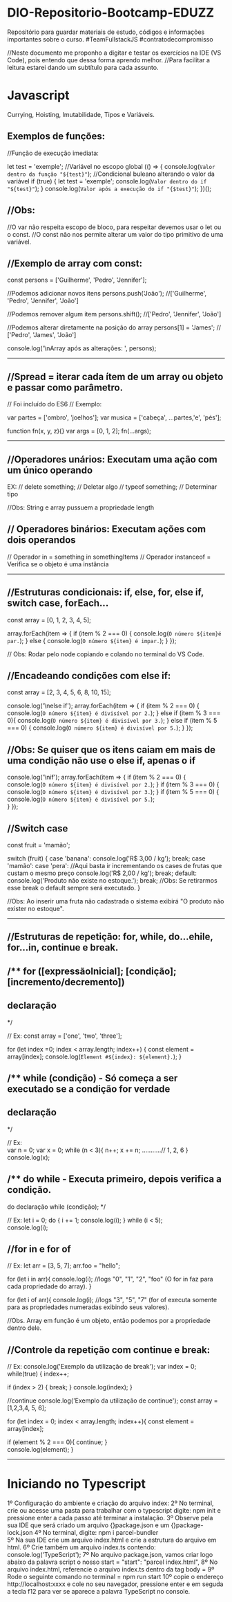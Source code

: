 # DIO-Repositorio-Bootcamp-EDUZZ
Repositório para guardar materiais de estudo, códigos e informações importantes sobre o curso.
#TeamFullstackJS
#contratodecompromisso

//Neste documento me proponho a digitar e testar os exercícios na IDE (VS Code), pois entendo que dessa forma aprendo melhor.
//Para facilitar a leitura estarei dando um subtítulo para cada assunto.

# Javascript
Currying, Hoisting, Imutabilidade, Tipos e Variáveis.

## Exemplos de funções:

//Função de execução imediata:

let test = 'exemple'; //Variável no escopo global
(() => {
console.log(`Valor dentro da função "${test}"`); //Condicional buleano alterando o valor da variável
if (true) {
   let test = 'exemple';
   console.log(`Valor dentro do if "${test}"`);
}
console.log(`Valor após a execução do if "{$test}"`);
})();

## //Obs: 
//O var não respeita escopo de bloco, para respeitar devemos usar o let ou o const.
//O const não nos permite alterar um valor do tipo primitivo de uma variável.

## //Exemplo de array com const:

const persons = ['Guilherme', 'Pedro', 'Jennifer'];

//Podemos adicionar novos itens
persons.push('João');
//['Guilherme', 'Pedro', 'Jennifer', 'João']

//Podemos remover algum item
persons.shift();
//['Pedro', 'Jennifer', 'João']

//Podemos alterar diretamente na posição do array
persons[1] = 'James';
// ['Pedro', 'James', 'João']

console.log('\nArray após as alterações: ', persons);

-----------------------------------------------------------

## //Spread = iterar cada ítem de um array ou objeto e passar como parâmetro.
// Foi incluído do ES6
// Exemplo:

var partes = ['ombro', 'joelhos'];
var musica = ['cabeça', ...partes,'e', 'pés'];

function fn(x, y, z){}
var args = [0, 1, 2];
fn(...args);

-----------------------------------------------------------

## //Operadores unários: Executam uma ação com um único operando
EX:
// delete something; // Deletar algo
// typeof something; // Determinar tipo

//Obs: String e array pussuem a propriedade length

## // Operadores binários: Executam ações com dois operandos
// Operador in = something in somethingItems 
// Operador instanceof = Verifica se o objeto é uma instância 

----------------------------------------------------------

## //Estruturas condicionais: if, else, for, else if, switch case, forEach...

const array = [0, 1, 2, 3, 4, 5];

array.forEach(item => {
   if (item % 2 === 0) {
   console.log(`O número ${item}é par.`);
   } else {
     console.log(`O número ${item} é impar.`);
   }
});   

// Obs: Rodar pelo node copiando e colando no terminal do VS Code.

## //Encadeando condições com else if:

const array = [2, 3, 4, 5, 6, 8, 10, 15];

console.log('\nelse if');
array.forEach(item => {
   if (item % 2 === 0) {
      console.log(`O número ${item} é divisível por 2.`);
   } else if (item % 3 === 0){
      console.log(`O número ${item} é divisível por 3.`);
   } else if (item % 5 === 0) {
      console.log(`O número ${item} é divisível por 5.`);
   }
});
  
## //Obs: Se quiser que os itens caiam em mais de uma condição não use o else if, apenas o if

console.log('\nif');
array.forEach(item => {
   if (item % 2 === 0) {
   console.log(`O número ${item} é divisível por 2.`);
}
if (item % 3 === 0) {
   console.log(`O número ${item} é divisível por 3.`);
}
if (item % 5 === 0) {
   console.log(`O número ${item} é divisível por 5.`);   
   }
});   

## //Switch case

const fruit = 'mamão';

switch (fruit) {
   case 'banana':
     console.log('R$ 3,00 / kg');
	 break;
   case 'mamão':
   case 'pera':
   //Aqui basta ir incrementando os cases de frutas que custam o mesmo preço
     console.log('R$ 2,00 / kg');
     break;
   default:
     console.log('Produto não existe no estoque.');
     break; //Obs: Se retirarmos esse break o default sempre será executado.
}	 

//Obs: Ao inserir uma fruta não cadastrada o sistema exibirá "O produto não exister no estoque".

-------------------------------------------------------------

## //Estruturas de repetição: for, while, do...ehile, for...in, continue e break.

## /** for ([expressãoInicial]; [condição]; [incremento/decremento])
##   declaração
*/

// Ex:
const array = ['one', 'two', 'three'];

for (let index =0; index < array.length; index++) {
   const element = array[index];
   console.log(`Element #${index}: ${element}.`);
}
   
   
## /** while (condição) - Só começa a ser executado se a condição for verdade
##       declaração
  */
  
// Ex:   
var n = 0;
var x = 0;
while (n < 3){
  n++;
  x += n; ...........// 1, 2, 6
}
console.log(x);  


## /** do while - Executa primeiro, depois verifica a condição. 
   do
       declaração
     while (condição);
  */
  
// Ex:
let i = 0;
do {
  i += 1; 
  console.log(i);
} while (i < 5);  
console.log(i);


## //for in e for of
// Ex:
let arr = [3, 5, 7];
arr.foo = "hello";

for (let i in arr){
   console.log(i);  //logs "0", "1", "2", "foo" (O for in faz para cada propriedade do array).
}

for (let i of arr){
   console.log(i);  //logs "3", "5", "7"  (for of executa somente para as propriedades numeradas exibindo seus valores). 
   
//Obs. Array em função é um objeto, então podemos por a propriedade dentro dele.


## //Controle da repetição com continue e break:

// Ex:
console.log('Exemplo da utilização de break');
var index = 0;
while(true) {
   index++;
   
   if (index > 2) {
   break;
   }
   console.log(index);
 }

//continue
console.log('Exemplo da utilização de continue');
const array = [1,2,3,4, 5, 6];

for (let index = 0; index <  array.length; index++){
   const element = array[index];
   
   if (element % 2 === 0){
      continue;
   }	  
   console.log(element);
}

-----------------------------------------------------------



# Iniciando no Typescript
1º Configuração do ambiente e criação do arquivo index:
2º No terminal, crie ou acesse uma pasta para trabalhar com o typescript digite: npm init e pressione enter a cada passo até terminar a instalação.
3º Observe pela sua IDE que será criado um arquivo {}package.json e um {}package-lock.json
4º No terminal, digite: npm i parcel-bundler  
5º Na sua IDE crie um arquivo index.html e crie a estrutura do arquivo em html.
6º Crie também um arquivo index.ts contendo: console.log('TypeScript');
7º No arquivo package.json, vamos criar logo abaixo da palavra script o nosso start = "start": "parcel index.html",
8º No arquivo index.html, referencie o arquivo index.ts dentro da tag body = <script src="./index.ts"></script>
9º Rode o seguinte comando no terminal = npm run start
10º copie o endereço http://localhost:xxxx e cole no seu navegador, pressione enter e em seguda a tecla f12 para ver se aparece a palavra TypeScript no console.

